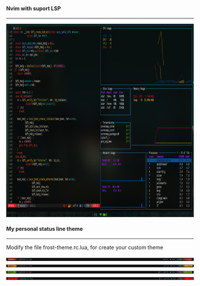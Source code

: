 #### Nvim with suport LSP
 ---
<img src="images/2022-11-05-201827_1366x768_scrot.png" alt="Main screen theme 4" height="520">

#### My personal status line theme
 ---
 Modify the file frost-theme.rc.lua, for create your custom theme
 
<img src="images/line-normal.jpg" alt="Main screen theme 4">
<img src="images/line-insert.jpg" alt="Main screen theme 4">
<img src="images/line-visual.jpg" alt="Main screen theme 4">
<img src="images/line-command.jpg" alt="Main screen theme 4">
